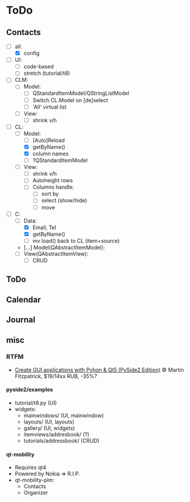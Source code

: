# ToDo

## Contacts
- [ ] all:
  - [x] config
- [ ] UI:
  - [ ] code-based
  - [ ] stretch (tutorial/t8)
- [ ] CLM:
  - [ ] Model:
    - [ ] QStandardItemModel/QStringListModel
    - [ ] Switch CL.Model on [de]select
    - [ ] 'All' virtual list
  - [ ] View:
    - [ ] shrink v/h
- [ ] CL:
  - [ ] Model:
    - [ ] [Auto]Reload
    - [x] getByName()
    - [x] column names
    - [ ] ?QStandardItemModel
  - [ ] View:
    - [ ] shrink v/h
    - [ ] Autoheight rows
    - [ ] Columns handle:
       - [ ] sort by
       - [ ] select (show/hide)
       - [ ] move
- [ ] C:
  - [ ] Data:
    - [x] Email, Tel
    - [x] getByName()
    - [ ] mv load() back to CL (item+source)
  - […] Model(QAbstractItemModel):
  - [ ] View(QAbstractItemView):
    - [ ] CRUD

## ToDo
## Calendar
## Journal

## misc
### RTFM

- [Create GUI applications with Pyhon & Qt5 (PySide2 Edition)](https://www.pythonguis.com/pyside2-book/) &copy; Martin Fitzpatrick, $19/14xx RUB, -35%?

#### pyside2/examples
- tutorial/t8.py (UI)
- widgets:
  - mainwindows/ (UI, mainwindow)
  - layouts/ (UI, layouts)
  - gallery/ (UI, widgets)
  - itemviews/addresbook/ (?)
  - tutorials/addressbook/ (CRUD)

#### qt-mobility
- Requires qt4
- Powered by Nokia => R.I.P.
- qt-mobility-pim:
  - Contacts
  - Organizer
